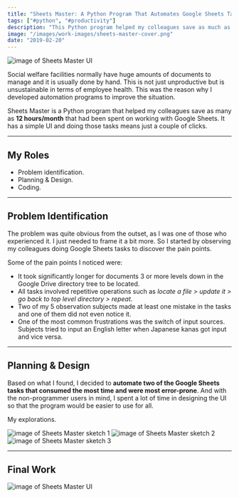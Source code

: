 ```yaml
---
title: "Sheets Master: A Python Program That Automates Google Sheets Tasks"
tags: ["#python", "#productivity"]
description: "This Python program helped my colleagues save as much as 12 hours/month that had been spent on working with Google Sheets."
image: "/images/work-images/sheets-master-cover.png"
date: "2019-02-20"
---
```


![image of Sheets Master UI](/images/work-images/sheets-master.png)

Social welfare facilities normally have huge amounts of documents to manage and it is usually done by hand. This is not just unproductive but is unsustainable in terms of employee health. This was the reason why I developed automation programs to improve the situation.

Sheets Master is a Python program that helped my colleagues save as many as **12 hours/month** that had been spent on working with Google Sheets. It has a simple UI and doing those tasks means just a couple of clicks.
___

## My Roles

- Problem identification.
- Planning & Design.
- Coding.

___

## Problem Identification

The problem was quite obvious from the outset, as I was one of those who experienced it. I just needed to frame it a bit more. So I started by observing my colleagues doing Google Sheets tasks to discover the pain points.

Some of the pain points I noticed were:

- It took significantly longer for documents 3 or more levels down in the Google Drive directory tree to be located.
- All tasks involved repetitive operations such as *locate a file > update it > go back to top level directory > repeat*.
- Two of my 5 observation subjects made at least one mistake in the tasks and one of them did not even notice it.
- One of the most common frustrations was the switch of input sources. Subjects tried to input an English letter when Japanese kanas got input and vice versa.

---

## Planning & Design

Based on what I found, I decided to **automate two of the Google Sheets tasks that consumed the most time and were most error-prone**. And with the non-programmer users in mind, I spent a lot of time in designing the UI so that the program would be easier to use for all.

My explorations.

![image of Sheets Master sketch 1](/images/work-images/sheets-master-sketch1.jpg)
![image of Sheets Master sketch 2](/images/work-images/sheets-master-sketch2.jpg)
![image of Sheets Master sketch 3](/images/work-images/sheets-master-sketch3.jpg)

___

## Final Work

![image of Sheets Master UI](/images/work-images/sheets-master.png)